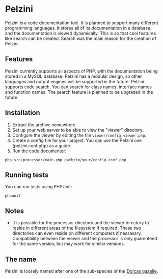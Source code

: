 Pelzini
=======

Pelzini is a code documentation tool. It is planned to support many different programming languages.
It stores all of its documentation in a database, and the documentation is viewed dynamically. This is
so that cool features like search can be created. Search was the main reason for the creation of Pelzini.

Features
--------

Pelzini currently supports all aspects of PHP, with the documentation being stored in a MySQL database.
Pelzini has a modular design, so other laoguages and output engines will be supported in the future.
Pelzini supports code search. You can search for class names, interface names and function names. The search
feature is planned to be upgraded in the future.

Installation
------------

1. Extract the archive somewhere.
2. Set up your web server to be able to view the "viewer" directory.
3. Configure the viewer by editing the file `viewer/config.viewer.php`.
4. Create a config file for your project. You can use the Pelzini one (pelzini.conf.php) as a guide.
5. Run the code documenter:
```shell
php src/processor/main.php path/to/your/config.conf.php
```

Running tests
-------------

You can run tests using PHPUnit:
```shell
phpunit
```

Notes
-----

 * It is possible for the processor directory and the viewer directory to reside in different areas of the filesystem if required. These two directories can even reside on different computers if nessasary. Compatibility between the viewer and the processor is only guarenteed for the same version, but may work for similar versions.
 
The name
--------
Pelzini is loosely named after one of the sub-species of the [Dorcas gazelle](http://en.wikipedia.org/wiki/Dorcas_gazelle).
